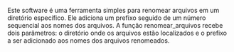 Este software é uma ferramenta simples para renomear arquivos em um diretório específico. Ele adiciona um prefixo seguido de um número sequencial aos nomes dos arquivos. A função renomear_arquivos recebe dois parâmetros: o diretório onde os arquivos estão localizados e o prefixo a ser adicionado aos nomes dos arquivos renomeados.
